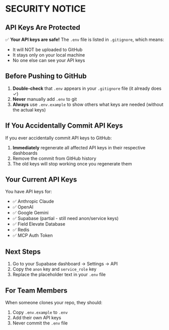 # SECURITY NOTICE

## API Keys Are Protected

✅ **Your API keys are safe!** The `.env` file is listed in `.gitignore`, which means:
- It will NOT be uploaded to GitHub
- It stays only on your local machine
- No one else can see your API keys

## Before Pushing to GitHub

1. **Double-check** that `.env` appears in your `.gitignore` file (it already does ✓)
2. **Never** manually add `.env` to git
3. **Always** use `.env.example` to show others what keys are needed (without the actual keys)

## If You Accidentally Commit API Keys

If you ever accidentally commit API keys to GitHub:
1. **Immediately** regenerate all affected API keys in their respective dashboards
2. Remove the commit from GitHub history
3. The old keys will stop working once you regenerate them

## Your Current API Keys

You have API keys for:
- ✅ Anthropic Claude
- ✅ OpenAI
- ✅ Google Gemini
- ✅ Supabase (partial - still need anon/service keys)
- ✅ Field Elevate Database
- ✅ Redis
- ✅ MCP Auth Token

## Next Steps

1. Go to your Supabase dashboard → Settings → API
2. Copy the `anon` key and `service_role` key
3. Replace the placeholder text in your `.env` file

## For Team Members

When someone clones your repo, they should:
1. Copy `.env.example` to `.env`
2. Add their own API keys
3. Never commit the `.env` file
